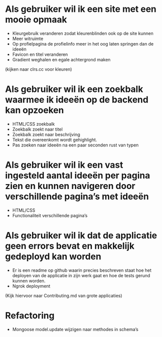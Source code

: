 # Als gebruiker wil ik een site met een mooie opmaak
 - Kleurgebruik veranderen zodat kleurenblinden ook op de site kunnen
 - Meer witruimte
 - Op profielpagina de profielinfo meer in het oog laten springen dan de ideeën
 - Favicon en titel veranderen
 - Gradient weghalen en egale achtergrond maken

(kijken naar clrs.cc voor kleuren)

# Als gebruiker wil ik een zoekbalk waarmee ik ideeën op de backend kan opzoeken
 - HTML/CSS zoekbalk
 - Zoekbalk zoekt naar titel
 - Zoekbalk zoekt naar beschrijving
 - Tekst die overeenkomt wordt gehighlight. 
 - Pas zoeken naar ideeën na een paar seconden rust van typen

# Als gebruiker wil ik een vast ingesteld aantal ideeën per pagina zien en kunnen navigeren door verschillende pagina’s met ideeën
 - HTML/CSS
 - Functionaliteit verschillende pagina’s

# Als gebruiker wil ik dat de applicatie geen errors bevat en makkelijk gedeployd kan worden
 - Er is een readme op github waarin precies beschreven staat hoe het deployen van de applicatie in zijn werk gaat en hoe de tests gerund kunnen worden.
 - Ngrok deployment

(Kijk hiervoor naar Contributing.md van grote applicaties)

# Refactoring
 - Mongoose model.update wijzigen naar methodes in schema’s



